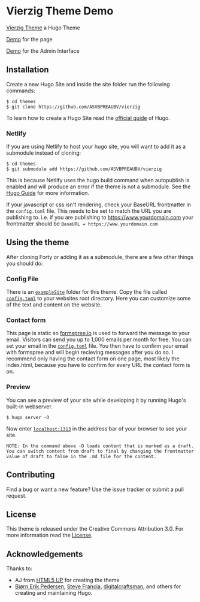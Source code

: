 # Vierzig Theme Demo

[Vierzig Theme](https://github.com/ASVBPREAUBV/vierzig) a Hugo Theme

[Demo](https://vierzig-theme-demo.netlify.com/) for the page

[Demo](https://vierzig-theme-demo.netlify.com/admin) for the Admin Interface


## Installation

Create a new Hugo Site and inside the site folder run the following commands:

    $ cd themes
    $ git clone https://github.com/ASVBPREAUBV/vierzig

To learn how to create a Hugo Site read the [official guide](//gohugo.io/overview/installing/) of Hugo.

### Netlify

If you are using Netlify to host your hugo site, you will want to add it as a submodule instead of cloning:

    $ cd themes
    $ git submodule add https://github.com/ASVBPREAUBV/vierzig

This is because Netlify uses the hugo build command when autopublish is enabled and will produce an error if the theme is not a submodule. See the [Hugo Guide](https://gohugo.io/hosting-and-deployment/hosting-on-netlify/#use-hugo-themes-with-netlify) for more information.

If your javascript or css isn't rendering, check your BaseURL frontmatter in the `config.toml` file. This needs to be set to match the URL you are publishing to. i.e. if you are publishing to https://www.yourdomain.com your frontmatter should be `BaseURL = https://www.yourdomain.com`

## Using the theme

After cloning Forty or adding it as a submodule, there are a few other things you should do:

### Config File

There is an [`exampleSite`](//github.com/MarcusVirg/forty/tree/master/exampleSite) folder for this theme. Copy the file called [`config.toml`](//github.com/MarcusVirg/forty/blob/master/exampleSite/config.toml) to your websites root directory.
Here you can customize some of the text and content on the website.

### Contact form

This page is static so [formspree.io](https://formspree.io/) is used to forward the message to your email. Visitors can send you up to 1,000 emails per month for free.
You can set your email in the [`config.toml`](//github.com/MarcusVirg/forty/blob/master/exampleSite/config.toml) file. You then have to confirm your email with formspree and will begin recieving messages after you do so. I recommend only having the contact form on one page, most likely the index.html, because you have to confirm for every URL the contact form is on.

### Preview

You can see a preview of your site while developing it by running Hugo's built-in webserver.

    $ hugo server -D

Now enter [`localhost:1313`](http://localhost:1313/) in the address bar of your browser to see your site.

`NOTE: In the command above -D loads content that is marked as a draft. You can switch content from draft to final by changing the frontmatter value of draft to false in the .md file for the content.`

## Contributing

Find a bug or want a new feature? Use the issue tracker or submit a pull request.

## License

This theme is released under the Creative Commons Attribution 3.0.
For more information read the [License](//github.com/MarcusVirg/forty/blob/master/LICENSE.md).

## Acknowledgements

Thanks to:

- AJ from [HTML5 UP](https://html5up.net/) for creating the theme
- [Bjørn Erik Pedersen](https://github.com/bep), [Steve Francia](//github.com/spf13), [digitalcraftsman](//github.com/digitalcraftsman), and others for creating and maintaining Hugo.
